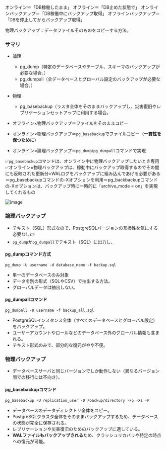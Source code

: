 オンライン＝「DB稼働したまま」
オフライン＝「DB止めた状態で」
オンラインバックアップ＝「DB稼働中にバックアップ取得」
オフラインバックアップ＝「DBを停止してからバックアップ取得」

物理バックアップ：データファイルそのものをコピーする方法。

### サマリ
- 論理
  - pg_dump（特定のデータベースやテーブル、スキーマのバックアップが必要な場合。）
  - pg_dumpall（全データベースとグローバル設定のバックアップが必要な場合。）
- 物理
  - pg_basebackup（ラスタ全体をそのままバックアップし、災害復旧やレプリケーションセットアップに利用する場合。

- オフライン×物理バックアップ＝ファイルをそのままコピー
- オンライン×物理バックアップ＝`pg_basebackup`でファイルコピー（**一貫性を保つために**）
- オンライン×論理バックアップ＝`pg_dump`/`pg_dumpall`コマンドで実現

✅`pg_basebackup`コマンドは、オンライン中に物理バックアップしたいとき専用</br>
✅オンライン×物理バックアップは、稼動中にバックアップ取得するのでその間にも反映された更新分=WALログをバックアップに組み込んであげる必要がある＝pg_basebackupコマンドの-Xオプションを利用＝pg_backbackupコマンドの-Xオプションは、バックアップ時に一時的に「archive_mode = on」を実現してくれるもの

![image](https://github.com/user-attachments/assets/1aa44140-1b64-493b-8264-78ed5238bcf8)

### 論理バックアップ
- テキスト（SQL）形式なので、PostgreSQLバージョンの互換性を気にする必要なし👉
- `pg_dump`か`pg_dumpall`でテキスト（SQL）に出力し、
#### pg_dumpコマンド方式
```
pg_dump -U username -d database_name -f backup.sql
```
- 単一のデータベースのみ対象
- データを別の形式（SQLやCSV）で抽出する方法。
- グローバルデータは抽出しない。

#### pg_dumpallコマンド
```
pg_dumpall -U username -f backup_all.sql
```
- PostgreSQLインスタンス全体（すべてのデータベースとグローバル設定）をバックアップ。
- ユーザーアカウントやロールなどのデータベース外のグローバル情報も含まれる。
- テキスト形式のみで、部分的な復元がやや不便。

### 物理バックアップ
- データベースサーバと同じバージョンでしか動作しない（異なるバージョン間での移行には不向き）。
#### pg_basebackupコマンド
```
pg_basebackup -U replication_user -D /backup/directory -Fp -Xs -P
```
- データベースのデータディレクトリ全体をコピー。
- PostgreSQLクラスタ全体をそのままバックアップするため、データベースの状態が完全に保存される。
- レプリケーションや災害復旧のためのバックアップに適している。
- **WALファイルもバックアップされる**ため、クラッシュリカバリや特定の時点への復元が可能。


